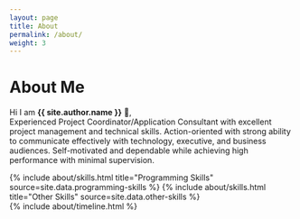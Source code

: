 ```yaml
---
layout: page
title: About
permalink: /about/
weight: 3
---
```


# **About Me**
Hi I am **{{ site.author.name }}** :wave:,<br>
Experienced Project Coordinator/Application Consultant with excellent project management and technical skills. Action-oriented with strong ability to communicate effectively with technology, executive, and business audiences. Self-motivated and dependable while achieving high performance with minimal supervision.

<div class="row">
{% include about/skills.html title="Programming Skills" source=site.data.programming-skills %}
{% include about/skills.html title="Other Skills" source=site.data.other-skills %}
</div>

<div class="row">
{% include about/timeline.html %}
</div>
